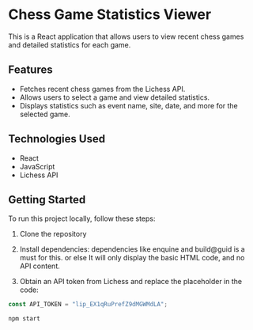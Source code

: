 # Chess Game Statistics Viewer

This is a React application that allows users to view recent chess games and detailed statistics for each game.

## Features

- Fetches recent chess games from the Lichess API.
- Allows users to select a game and view detailed statistics.
- Displays statistics such as event name, site, date, and more for the selected game.

## Technologies Used

- React
- JavaScript
- Lichess API

## Getting Started

To run this project locally, follow these steps:

1. Clone the repository


2. Install dependencies: dependencies like enquine and build@guid is a must for this. or else It will only display the basic HTML code, and no API content.


3. Obtain an API token from Lichess and replace the placeholder in the code: 

```javascript
const API_TOKEN = "lip_EX1qRuPrefZ9dMGWMdLA";

npm start
